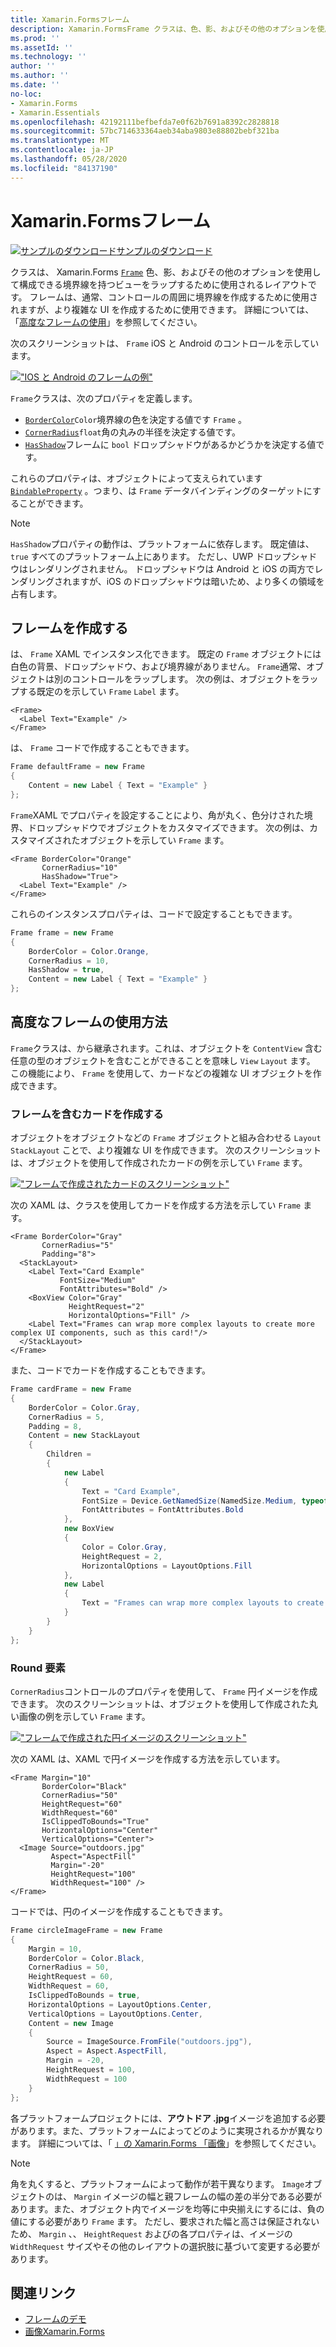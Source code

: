 ```yaml
---
title: Xamarin.Formsフレーム
description: Xamarin.FormsFrame クラスは、色、影、およびその他のオプションを使用して構成できる境界線を持つビューまたはレイアウトをラップするために使用されるレイアウトです。
ms.prod: ''
ms.assetId: ''
ms.technology: ''
author: ''
ms.author: ''
ms.date: ''
no-loc:
- Xamarin.Forms
- Xamarin.Essentials
ms.openlocfilehash: 42192111befbefda7e0f62b7691a8392c2828818
ms.sourcegitcommit: 57bc714633364aeb34aba9803e88802bebf321ba
ms.translationtype: MT
ms.contentlocale: ja-JP
ms.lasthandoff: 05/28/2020
ms.locfileid: "84137190"
---
```

# <a name="xamarinforms-frame"></a>Xamarin.Formsフレーム

[![サンプルのダウンロード](~/media/shared/download.png)サンプルのダウンロード](https://docs.microsoft.com/samples/xamarin/xamarin-forms-samples/userinterface-frame/)

クラスは、 Xamarin.Forms [`Frame`](xref:Xamarin.Forms.Frame) 色、影、およびその他のオプションを使用して構成できる境界線を持つビューをラップするために使用されるレイアウトです。 フレームは、通常、コントロールの周囲に境界線を作成するために使用されますが、より複雑な UI を作成するために使用できます。 詳細については、「[高度なフレームの使用](#advanced-frame-usage)」を参照してください。

次のスクリーンショットは、 `Frame` iOS と Android のコントロールを示しています。

[!["IOS と Android のフレームの例"](frame-images/frame-cropped.png)](frame-images/frame-full.png#lightbox "IOS と Android のフレームの例")

`Frame`クラスは、次のプロパティを定義します。

* [`BorderColor`](xref:Xamarin.Forms.Frame.BorderColor)`Color`境界線の色を決定する値です `Frame` 。
* [`CornerRadius`](xref:Xamarin.Forms.Frame.CornerRadius)`float`角の丸みの半径を決定する値です。
* [`HasShadow`](xref:Xamarin.Forms.Frame.HasShadow)フレームに `bool` ドロップシャドウがあるかどうかを決定する値です。

これらのプロパティは、オブジェクトによって支えられています [`BindableProperty`](xref:Xamarin.Forms.BindableProperty) 。つまり、は `Frame` データバインディングのターゲットにすることができます。

> [!NOTE]
> `HasShadow`プロパティの動作は、プラットフォームに依存します。 既定値は、 `true` すべてのプラットフォーム上にあります。 ただし、UWP ドロップシャドウはレンダリングされません。 ドロップシャドウは Android と iOS の両方でレンダリングされますが、iOS のドロップシャドウは暗いため、より多くの領域を占有します。

## <a name="create-a-frame"></a>フレームを作成する

は、 `Frame` XAML でインスタンス化できます。 既定の `Frame` オブジェクトには白色の背景、ドロップシャドウ、および境界線がありません。 `Frame`通常、オブジェクトは別のコントロールをラップします。 次の例は、オブジェクトをラップする既定のを示してい `Frame` `Label` ます。

```xaml
<Frame>
  <Label Text="Example" />
</Frame>
```

は、 `Frame` コードで作成することもできます。

```csharp
Frame defaultFrame = new Frame
{
    Content = new Label { Text = "Example" }
};
```

`Frame`XAML でプロパティを設定することにより、角が丸く、色分けされた境界、ドロップシャドウでオブジェクトをカスタマイズできます。 次の例は、カスタマイズされたオブジェクトを示してい `Frame` ます。

```xaml
<Frame BorderColor="Orange"
       CornerRadius="10"
       HasShadow="True">
  <Label Text="Example" />
</Frame>
```

これらのインスタンスプロパティは、コードで設定することもできます。

```csharp
Frame frame = new Frame
{
    BorderColor = Color.Orange,
    CornerRadius = 10,
    HasShadow = true,
    Content = new Label { Text = "Example" }
};
```

## <a name="advanced-frame-usage"></a>高度なフレームの使用方法

`Frame`クラスは、から継承されます。これは、オブジェクトを `ContentView` 含む任意の型のオブジェクトを含むことができることを意味し `View` `Layout` ます。 この機能により、 `Frame` を使用して、カードなどの複雑な UI オブジェクトを作成できます。

### <a name="create-a-card-with-a-frame"></a>フレームを含むカードを作成する

オブジェクトをオブジェクトなどの `Frame` オブジェクトと組み合わせる `Layout` `StackLayout` ことで、より複雑な UI を作成できます。 次のスクリーンショットは、オブジェクトを使用して作成されたカードの例を示してい `Frame` ます。

[!["フレームで作成されたカードのスクリーンショット"](frame-images/frame-card-cropped.png)](frame-images/frame-full.png#lightbox "フレームで作成されたカードのスクリーンショット")

次の XAML は、クラスを使用してカードを作成する方法を示してい `Frame` ます。

```xaml
<Frame BorderColor="Gray"
       CornerRadius="5"
       Padding="8">
  <StackLayout>
    <Label Text="Card Example"
           FontSize="Medium"
           FontAttributes="Bold" />
    <BoxView Color="Gray"
             HeightRequest="2"
             HorizontalOptions="Fill" />
    <Label Text="Frames can wrap more complex layouts to create more complex UI components, such as this card!"/>
  </StackLayout>
</Frame>
```

また、コードでカードを作成することもできます。

```csharp
Frame cardFrame = new Frame
{
    BorderColor = Color.Gray,
    CornerRadius = 5,
    Padding = 8,
    Content = new StackLayout
    {
        Children =
        {
            new Label
            {
                Text = "Card Example",
                FontSize = Device.GetNamedSize(NamedSize.Medium, typeof(Label)),
                FontAttributes = FontAttributes.Bold
            },
            new BoxView
            {
                Color = Color.Gray,
                HeightRequest = 2,
                HorizontalOptions = LayoutOptions.Fill
            },
            new Label
            {
                Text = "Frames can wrap more complex layouts to create more complex UI components, such as this card!"
            }
        }
    }
};
```

### <a name="round-elements"></a>Round 要素

`CornerRadius`コントロールのプロパティを使用して、 `Frame` 円イメージを作成できます。 次のスクリーンショットは、オブジェクトを使用して作成された丸い画像の例を示してい `Frame` ます。

[!["フレームで作成された円イメージのスクリーンショット"](frame-images/circle-image-cropped.png)](frame-images/frame-full.png#lightbox "フレームを使用して作成された円形画像のスクリーンショット")

次の XAML は、XAML で円イメージを作成する方法を示しています。

```xaml
<Frame Margin="10"
       BorderColor="Black"
       CornerRadius="50"
       HeightRequest="60"
       WidthRequest="60"
       IsClippedToBounds="True"
       HorizontalOptions="Center"
       VerticalOptions="Center">
  <Image Source="outdoors.jpg"
         Aspect="AspectFill"
         Margin="-20"
         HeightRequest="100"
         WidthRequest="100" />
</Frame>
```

コードでは、円のイメージを作成することもできます。

```csharp
Frame circleImageFrame = new Frame
{
    Margin = 10,
    BorderColor = Color.Black,
    CornerRadius = 50,
    HeightRequest = 60,
    WidthRequest = 60,
    IsClippedToBounds = true,
    HorizontalOptions = LayoutOptions.Center,
    VerticalOptions = LayoutOptions.Center,
    Content = new Image
    {
        Source = ImageSource.FromFile("outdoors.jpg"),
        Aspect = Aspect.AspectFill,
        Margin = -20,
        HeightRequest = 100,
        WidthRequest = 100
    }
};
```

各プラットフォームプロジェクトには、**アウトドア .jpg**イメージを追加する必要があります。また、プラットフォームによってどのように実現されるかが異なります。 詳細については、「 [」の Xamarin.Forms 「画像](~/xamarin-forms/user-interface/images.md)」を参照してください。

> [!NOTE]
> 角を丸くすると、プラットフォームによって動作が若干異なります。 `Image`オブジェクトのは、 `Margin` イメージの幅と親フレームの幅の差の半分である必要があります。また、オブジェクト内でイメージを均等に中央揃えにするには、負の値にする必要があり `Frame` ます。 ただし、要求された幅と高さは保証されないため、 `Margin` 、、 `HeightRequest` およびの各プロパティは、イメージの `WidthRequest` サイズやその他のレイアウトの選択肢に基づいて変更する必要があります。

## <a name="related-links"></a>関連リンク

* [フレームのデモ](https://docs.microsoft.com/samples/xamarin/xamarin-forms-samples/userinterface-frame/)
* [画像Xamarin.Forms](~/xamarin-forms/user-interface/images.md)
